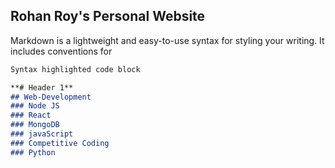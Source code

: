 ## Rohan Roy's Personal Website





Markdown is a lightweight and easy-to-use syntax for styling your writing. It includes conventions for

```markdown
Syntax highlighted code block

**# Header 1**
## Web-Development
### Node JS
### React
### MongoDB
### javaScript
### Competitive Coding
### Python





```
